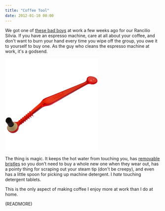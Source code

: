 ```yaml
---
title: "Coffee Tool"
date: 2012-01-10 00:00
---
```


We got one of [these bad boys](http://www.amazon.com/gp/product/B004QDYM9M/ref=as_li_ss_tl?ie=UTF8&tag=ashfur-20&linkCode=as2&camp=1789&creative=390957&creativeASIN=B004QDYM9M) at work a few weeks ago for our Rancilio Silvia. If you have an espresso machine, care at all about your coffee, and don't want to burn your hand every time you wipe off the group, you owe it to yourself to buy one. As the guy who cleans the espresso machine at work, it's a godsend.&nbsp;

 ![](/img/import/blog/2012/01/coffee-tool/B97D111604D84A13A95FA2710CC9160C.png)

The thing is magic. It keeps the hot water from touching you, has [removable bristles](http://www.amazon.com/gp/product/B001D075RC/ref=as_li_ss_tl?ie=UTF8&tag=ashfur-20&linkCode=as2&camp=1789&creative=390957&creativeASIN=B001D075RC) so you don't need to buy a whole new one when they wear out, has a pointy thing for scraping out your steam tip (don't be creepy), and even has a little spoon for picking up machine detergent. I _hate_&nbsp;touching detergent tablets.

This is the only aspect of making coffee I enjoy more at work than I do at home.

(READMORE)
